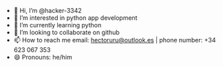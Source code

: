 - 👋 Hi, I’m @hacker-3342
- 👀 I’m interested in python app development
- 🌱 I’m currently learning python
- 💞️ I’m looking to collaborate on github
- 📫 How to reach me email: hectoruru@outlook.es | phone number: +34 623 067 353
- 😄 Pronouns: he/him

<!---
hacker-3342/hacker-3342 is a ✨ special ✨ repository because its `README.md` (this file) appears on your GitHub profile.
You can click the Preview link to take a look at your changes.
--->
